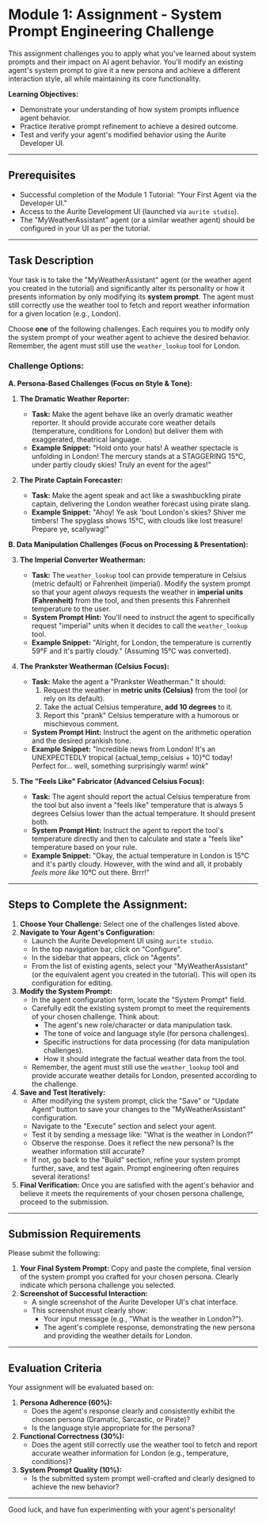 # Module 1: Assignment - System Prompt Engineering Challenge

This assignment challenges you to apply what you've learned about system prompts and their impact on AI agent behavior. You'll modify an existing agent's system prompt to give it a new persona and achieve a different interaction style, all while maintaining its core functionality.

**Learning Objectives:**
*   Demonstrate your understanding of how system prompts influence agent behavior.
*   Practice iterative prompt refinement to achieve a desired outcome.
*   Test and verify your agent's modified behavior using the Aurite Developer UI.

---

## Prerequisites

*   Successful completion of the Module 1 Tutorial: "Your First Agent via the Developer UI."
*   Access to the Aurite Development UI (launched via `aurite studio`).
*   The "MyWeatherAssistant" agent (or a similar weather agent) should be configured in your UI as per the tutorial.

---

## Task Description

Your task is to take the "MyWeatherAssistant" agent (or the weather agent you created in the tutorial) and significantly alter its personality or how it presents information by only modifying its **system prompt**. The agent must still correctly use the weather tool to fetch and report weather information for a given location (e.g., London).

Choose **one** of the following challenges. Each requires you to modify only the system prompt of your weather agent to achieve the desired behavior. Remember, the agent must still use the `weather_lookup` tool for London.

### Challenge Options:

**A. Persona-Based Challenges (Focus on Style & Tone):**

1.  **The Dramatic Weather Reporter:**
    *   **Task:** Make the agent behave like an overly dramatic weather reporter. It should provide accurate core weather details (temperature, conditions for London) but deliver them with exaggerated, theatrical language.
    *   **Example Snippet:** "Hold onto your hats! A weather spectacle is unfolding in London! The mercury stands at a STAGGERING 15°C, under partly cloudy skies! Truly an event for the ages!"

2.  **The Pirate Captain Forecaster:**
    *   **Task:** Make the agent speak and act like a swashbuckling pirate captain, delivering the London weather forecast using pirate slang.
    *   **Example Snippet:** "Ahoy! Ye ask 'bout London's skies? Shiver me timbers! The spyglass shows 15°C, with clouds like lost treasure! Prepare ye, scallywag!"

**B. Data Manipulation Challenges (Focus on Processing & Presentation):**

3.  **The Imperial Converter Weatherman:**
    *   **Task:** The `weather_lookup` tool can provide temperature in Celsius (metric default) or Fahrenheit (imperial). Modify the system prompt so that your agent *always* requests the weather in **imperial units (Fahrenheit)** from the tool, and then presents this Fahrenheit temperature to the user.
    *   **System Prompt Hint:** You'll need to instruct the agent to specifically request "imperial" units when it decides to call the `weather_lookup` tool.
    *   **Example Snippet:** "Alright, for London, the temperature is currently 59°F and it's partly cloudy." (Assuming 15°C was converted).

4.  **The Prankster Weatherman (Celsius Focus):**
    *   **Task:** Make the agent a "Prankster Weatherman." It should:
        1.  Request the weather in **metric units (Celsius)** from the tool (or rely on its default).
        2.  Take the actual Celsius temperature, **add 10 degrees** to it.
        3.  Report this "prank" Celsius temperature with a humorous or mischievous comment.
    *   **System Prompt Hint:** Instruct the agent on the arithmetic operation and the desired prankish tone.
    *   **Example Snippet:** "Incredible news from London! It's an UNEXPECTEDLY tropical {actual_temp_celsius + 10}°C today! Perfect for... well, something surprisingly warm! *wink*"

5.  **The "Feels Like" Fabricator (Advanced Celsius Focus):**
    *   **Task:** The agent should report the actual Celsius temperature from the tool but also invent a "feels like" temperature that is always 5 degrees Celsius lower than the actual temperature. It should present both.
    *   **System Prompt Hint:** Instruct the agent to report the tool's temperature directly and then to calculate and state a "feels like" temperature based on your rule.
    *   **Example Snippet:** "Okay, the actual temperature in London is 15°C and it's partly cloudy. However, with the wind and all, it probably *feels more like* 10°C out there. Brrr!"

---

## Steps to Complete the Assignment:

1.  **Choose Your Challenge:** Select one of the challenges listed above.
2.  **Navigate to Your Agent's Configuration:**
    *   Launch the Aurite Development UI using `aurite studio`.
    *   In the top navigation bar, click on "Configure".
    *   In the sidebar that appears, click on "Agents".
    *   From the list of existing agents, select your "MyWeatherAssistant" (or the equivalent agent you created in the tutorial). This will open its configuration for editing.
3.  **Modify the System Prompt:**
    *   In the agent configuration form, locate the "System Prompt" field.
    *   Carefully edit the existing system prompt to meet the requirements of your chosen challenge. Think about:
        *   The agent's new role/character or data manipulation task.
        *   The tone of voice and language style (for persona challenges).
        *   Specific instructions for data processing (for data manipulation challenges).
        *   How it should integrate the factual weather data from the tool.
    *   Remember, the agent must still use the `weather_lookup` tool and provide accurate weather details for London, presented according to the challenge.
4.  **Save and Test Iteratively:**
    *   After modifying the system prompt, click the "Save" or "Update Agent" button to save your changes to the "MyWeatherAssistant" configuration.
    *   Navigate to the "Execute" section and select your agent.
    *   Test it by sending a message like: "What is the weather in London?"
    *   Observe the response. Does it reflect the new persona? Is the weather information still accurate?
    *   If not, go back to the "Build" section, refine your system prompt further, save, and test again. Prompt engineering often requires several iterations!
5.  **Final Verification:** Once you are satisfied with the agent's behavior and believe it meets the requirements of your chosen persona challenge, proceed to the submission.

---

## Submission Requirements

Please submit the following:

1.  **Your Final System Prompt:** Copy and paste the complete, final version of the system prompt you crafted for your chosen persona. Clearly indicate which persona challenge you selected.
2.  **Screenshot of Successful Interaction:**
    *   A single screenshot of the Aurite Developer UI's chat interface.
    *   This screenshot must clearly show:
        *   Your input message (e.g., "What is the weather in London?").
        *   The agent's complete response, demonstrating the new persona and providing the weather details for London.

---

## Evaluation Criteria

Your assignment will be evaluated based on:

1.  **Persona Adherence (60%):**
    *   Does the agent's response clearly and consistently exhibit the chosen persona (Dramatic, Sarcastic, or Pirate)?
    *   Is the language style appropriate for the persona?
2.  **Functional Correctness (30%):**
    *   Does the agent still correctly use the weather tool to fetch and report accurate weather information for London (e.g., temperature, conditions)?
3.  **System Prompt Quality (10%):**
    *   Is the submitted system prompt well-crafted and clearly designed to achieve the new behavior?

---

Good luck, and have fun experimenting with your agent's personality!
